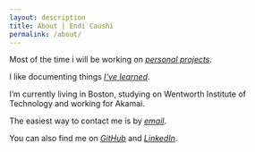 ```yaml
---
layout: description
title: About | Endi Caushi
permalink: /about/
---
```


Most of the time i will be working on _[personal projects](https://github.com/mrendi29)_.

I like documenting things _[I've learned](../blog)_.

I’m currently living in Boston, studying on Wentworth Institute of Technology and working for Akamai.

The easiest way to contact me is by _[email](mailto:me@endicaushi.com)_.

You can also find me on _[GitHub](https://github.com/mrendi29)_ and _[LinkedIn](https://www.linkedin.com/in/endicaushi/)_.
